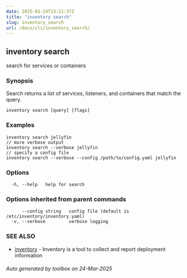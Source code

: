 ```yaml
---
date: 2025-03-24T13:21:37Z
title: "inventory search"
slug: inventory_search
url: /docs/cli/inventory_search/
---
```

## inventory search

search for services or containers

### Synopsis

Search returns a list of services, listeners, and containers that match the query.

```
inventory search [query] [flags]
```

### Examples

```
inventory search jellyfin
// more verbose output
inventory search --verbose jellyfin
// specify a config file
inventory search --verbose --config /path/to/config.yaml jellyfin
```

### Options

```
  -h, --help   help for search
```

### Options inherited from parent commands

```
      --config string   config file (default is /etc/inventory/inventory.yaml)
  -v, --verbose         verbose logging
```

### SEE ALSO

* [inventory](/inventory/docs/cli/inventory/)	 - Inventory is a tool to collect and report deployment information

###### Auto generated by toolbox on 24-Mar-2025
